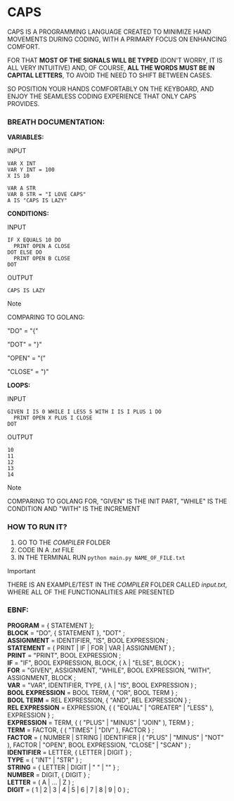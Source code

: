 # CAPS
CAPS IS A PROGRAMMING LANGUAGE CREATED TO MINIMIZE HAND MOVEMENTS DURING CODING, WITH A PRIMARY FOCUS ON ENHANCING COMFORT.

FOR THAT **MOST OF THE SIGNALS WILL BE TYPED** (DON'T WORRY, IT IS ALL VERY INTUITIVE) AND, OF COURSE, **ALL THE WORDS MUST BE IN CAPITAL LETTERS**, TO AVOID THE NEED TO SHIFT BETWEEN CASES. 

SO POSITION YOUR HANDS COMFORTABLY ON THE KEYBOARD, AND ENJOY THE SEAMLESS CODING EXPERIENCE THAT ONLY CAPS PROVIDES.

### BREATH DOCUMENTATION:

**VARIABLES:**

INPUT
```
VAR X INT
VAR Y INT = 100
X IS 10

VAR A STR
VAR B STR = "I LOVE CAPS"
A IS "CAPS IS LAZY"
```

**CONDITIONS:**

INPUT
```
IF X EQUALS 10 DO
  PRINT OPEN A CLOSE
DOT ELSE DO
  PRINT OPEN B CLOSE
DOT
```

OUTPUT
```
CAPS IS LAZY
```

> [!NOTE]
> COMPARING TO GOLANG:
>
> "DO" = "{"
>
> "DOT" = "}"
>
> "OPEN" = "("
>
> "CLOSE" = ")"

**LOOPS:**

INPUT
```
GIVEN I IS 0 WHILE I LESS 5 WITH I IS I PLUS 1 DO
  PRINT OPEN X PLUS I CLOSE
DOT
```

OUTPUT
```
10
11
12
13
14
```

> [!NOTE]
> COMPARING TO GOLANG FOR, "GIVEN" IS THE INIT PART, "WHILE" IS THE CONDITION AND "WITH" IS THE INCREMENT 

### HOW TO RUN IT?
  1. GO TO THE _COMPILER_ FOLDER
  2. CODE IN A _.txt_ FILE
  3. IN THE TERMINAL RUN `python main.py NAME_OF_FILE.txt`

> [!IMPORTANT]
> THERE IS AN EXAMPLE/TEST IN THE _COMPILER_ FOLDER CALLED _input.txt_, WHERE ALL OF THE FUNCTIONALITIES ARE PRESENTED

### EBNF:

**PROGRAM** = { STATEMENT };\
**BLOCK** = "DO", { STATEMENT }, "DOT" ;\
**ASSIGNMENT** = IDENTIFIER, "IS", BOOL EXPRESSION ;\
**STATEMENT** = ( PRINT | IF | FOR | VAR | ASSIGNMENT ) ;\
**PRINT** = "PRINT", BOOL EXPRESSION ;\
**IF** = "IF", BOOL EXPRESSION, BLOCK, ( λ | "ELSE", BLOCK ) ;\
**FOR** = "GIVEN", ASSIGNMENT, "WHILE", BOOL EXPRESSION, "WITH", ASSIGNMENT, BLOCK ;\
**VAR** = "VAR", IDENTIFIER, TYPE, ( λ | "IS", BOOL EXPRESSION ) ;\
**BOOL EXPRESSION** = BOOL TERM, { "OR", BOOL TERM } ;\
**BOOL TERM** = REL EXPRESSION, { "AND", REL EXPRESSION } ;\
**REL EXPRESSION** = EXPRESSION, { ( "EQUAL" | "GREATER" | "LESS" ), EXPRESSION } ;\
**EXPRESSION** = TERM, { ( "PLUS" | "MINUS" | "JOIN" ), TERM } ;\
**TERM** = FACTOR, { ( "TIMES" | "DIV" ), FACTOR } ;\
**FACTOR** = ( NUMBER | STRING | IDENTIFIER | ( "PLUS" | "MINUS" | "NOT" ), FACTOR | "OPEN", BOOL EXPRESSION, "CLOSE" | "SCAN" ) ;\
**IDENTIFIER** = LETTER, { LETTER | DIGIT } ;\
**TYPE** = ( "INT" | "STR" ) ;\
**STRING** = { LETTER | DIGIT | " " | "" } ;\
**NUMBER** = DIGIT, { DIGIT } ;\
**LETTER** = ( A | ... | Z ) ;\
**DIGIT** = ( 1 | 2 | 3 | 4 | 5 | 6 | 7 | 8 | 9 | 0 ) ;
